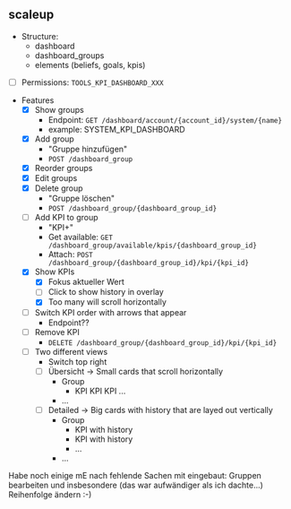 ## scaleup
- Structure:
	- dashboard
	- dashboard_groups
	- elements (beliefs, goals, kpis)
- [ ] Permissions: `TOOLS_KPI_DASHBOARD_XXX`
- Features
	- [x] Show groups
		- Endpoint: `GET /dashboard/account/{account_id}/system/{name}`
		-  example: SYSTEM_KPI_DASHBOARD
	- [x] Add group
		- "Gruppe hinzufügen"
		- `POST /dashboard_group`
	- [x] Reorder groups
	- [x] Edit groups
	- [x] Delete group
		- "Gruppe löschen"
		- `POST /dashboard_group/{dashboard_group_id}`
	- [ ] Add KPI to group
		- "KPI+"
		- Get available: `GET /dashboard_group/available/kpis/{dashboard_group_id}`
		- Attach: `POST /dashboard_group/{dashboard_group_id}/kpi/{kpi_id}`
	- [x] Show KPIs
		- [x] Fokus aktueller Wert
		- [ ] Click to show history in overlay
		- [x] Too many will scroll horizontally
	- [ ] Switch KPI order with arrows that appear
		- Endpoint??
	- [ ] Remove KPI
		- `DELETE /dashboard_group/{dashboard_group_id}/kpi/{kpi_id}`
	- [ ] Two different views
		- Switch top right
		- [ ] Übersicht -> Small cards that scroll horizontally
			- Group
				- KPI KPI KPI ...
			- ...
		- [ ] Detailed -> Big cards with history that are layed out vertically
			- Group
				- KPI with history
				- KPI with history
				- ...
			- ... 

Habe noch einige mE nach fehlende Sachen mit eingebaut: Gruppen bearbeiten und insbesondere (das war aufwändiger als ich dachte...) Reihenfolge ändern :-)